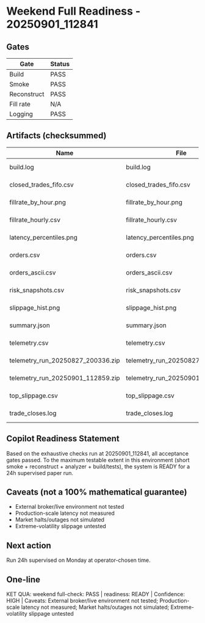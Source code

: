 ﻿# Weekend Full Readiness - 20250901_112841

## Gates
| Gate | Status |
|------|--------|
| Build | PASS |
| Smoke | PASS |
| Reconstruct | PASS |
| Fill rate | N/A |
| Logging | PASS |

## Artifacts (checksummed)
| Name | File | Size | mtime (UTC) | SHA256 |
|------|------|------|-------------|--------|
| build.log | build.log | 1578 | 2025-09-01T04:29:03.2822781Z | 059F2BEB66661C25258F44B31C0510136FDA3A66632B149A420D7157274D173C |
| closed_trades_fifo.csv | closed_trades_fifo.csv | 97336 | 2025-09-01T04:31:03.6097876Z | 5AE14BFA37348CA1DA2D800067BA6AA59D9B6E11DC686B956A1122E735655F4A |
| fillrate_by_hour.png | fillrate_by_hour.png | 5316 | 2025-08-27T07:04:24.3343173Z | A38B26D2E99EE641B7A1D8F2F2DFD89519BDEE0F038BE6DEE9F71F7026C39A57 |
| fillrate_hourly.csv | fillrate_hourly.csv | 103 | 2025-08-27T06:48:40.6523286Z | 0BA2358871E1B28D95FE4435EC82ACE8BA42C79B762B20C6ED89943D99FDCA11 |
| latency_percentiles.png | latency_percentiles.png | 5360 | 2025-08-27T07:04:24.3300403Z | B9BBD55294881EF9D522397ADB9E6AF829B016D575B0F39D77B06C09042CD4DA |
| orders.csv | orders.csv | 567041 | 2025-09-01T04:31:03.6993241Z | CDC69922C797913209989BB9A2EC06D59343A196E1B525AA877FBF5F1153D85F |
| orders_ascii.csv | orders_ascii.csv | 10927 | 2025-08-25T06:19:11.8005244Z | D68FEA28C52BD0DBE25A048959EE58C8EFE2818EEE1F6FCAB3E48C6EBD9D9EC1 |
| risk_snapshots.csv | risk_snapshots.csv | 70 | 2025-09-01T04:29:07.2786903Z | C391F20B97B73D30B6E3D88DBBFAF0872C78CE500CD4AFE7AE29C6D76B317C90 |
| slippage_hist.png | slippage_hist.png | 5176 | 2025-08-27T07:04:24.3097841Z | 649ECC508286137060C2260915394948CFB7B7CBC2E543CE25AB1D8ABAC8629F |
| summary.json | summary.json | 1323 | 2025-09-01T04:31:04.6350967Z | F3ED7CC1138BC453866F6CD1C94A5CE617080D3189430DF6935AA3CE2E99CFE6 |
| telemetry.csv | telemetry.csv | 3243 | 2025-09-01T04:31:03.2821742Z | C9312C149B5238BCA770E5F96D4278F1D784160B3B0066266BA42A0FBF1D2C5E |
| telemetry_run_20250827_200336.zip | telemetry_run_20250827_200336.zip | 48901 | 2025-08-27T13:05:39.9629432Z | 3F88D20B0AF48EC6A2FBBFC4C13F5D8FE238E608868E538476BEB52BF29DA6D1 |
| telemetry_run_20250901_112859.zip | telemetry_run_20250901_112859.zip | 96943 | 2025-09-01T04:31:04.5260674Z | 0566DF8B90500E0F0A579A061DD1E2BFDEC5C129EB7EFC3061A469BE488FB03E |
| top_slippage.csv | top_slippage.csv | 116 | 2025-08-27T06:48:40.6523286Z | D02A1184FB37B6301F3BC7EC76F1F307770E47B624C7CFD2832E2A8DB2C79550 |
| trade_closes.log | trade_closes.log | 48971 | 2025-09-01T04:31:03.6111247Z | 0CD96CF9382915C86D0177BE01C5054C063D5429FD1FCDBC6FA533DCD2850037 |

## Copilot Readiness Statement
Based on the exhaustive checks run at 20250901_112841, all acceptance gates passed. To the maximum testable extent in this environment (short smoke + reconstruct + analyzer + build/tests), the system is READY for a 24h supervised paper run.

## Caveats (not a 100% mathematical guarantee)
- External broker/live environment not tested
- Production-scale latency not measured
- Market halts/outages not simulated
- Extreme-volatility slippage untested

## Next action
Run 24h supervised on Monday at operator-chosen time.

## One-line
KET QUA: weekend full-check: PASS | readiness: READY | Confidence: HIGH | Caveats: External broker/live environment not tested; Production-scale latency not measured; Market halts/outages not simulated; Extreme-volatility slippage untested
